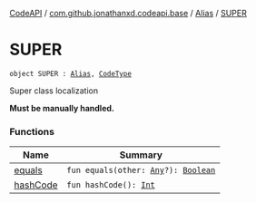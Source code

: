 [CodeAPI](../../../index.md) / [com.github.jonathanxd.codeapi.base](../../index.md) / [Alias](../index.md) / [SUPER](.)

# SUPER

`object SUPER : `[`Alias`](../index.md)`, `[`CodeType`](../../../com.github.jonathanxd.codeapi.type/-code-type/index.md)

Super class localization

**Must be manually handled.**

### Functions

| Name | Summary |
|---|---|
| [equals](equals.md) | `fun equals(other: `[`Any`](https://kotlinlang.org/api/latest/jvm/stdlib/kotlin/-any/index.html)`?): `[`Boolean`](https://kotlinlang.org/api/latest/jvm/stdlib/kotlin/-boolean/index.html) |
| [hashCode](hash-code.md) | `fun hashCode(): `[`Int`](https://kotlinlang.org/api/latest/jvm/stdlib/kotlin/-int/index.html) |
